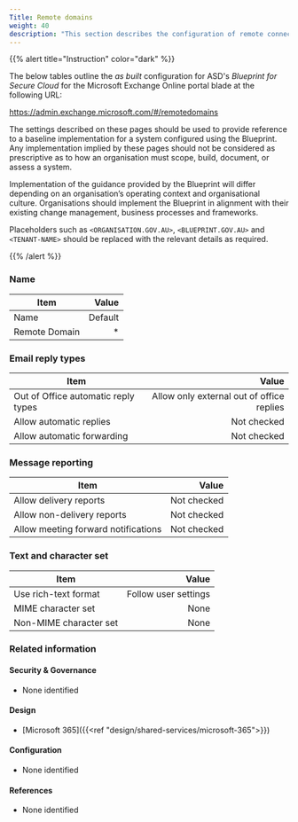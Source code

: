 ```yaml
---
Title: Remote domains
weight: 40
description: "This section describes the configuration of remote connectors within Exchange Online associated with systems built according to guidance in ASD's Blueprint for Secure Cloud."
---
```


{{% alert title="Instruction" color="dark" %}}
 
The below tables outline the *as built* configuration for ASD's *Blueprint for Secure Cloud* for the Microsoft Exchange Online portal blade at the following URL: 
 
https://admin.exchange.microsoft.com/#/remotedomains
 
The settings described on these pages should be used to provide reference to a baseline implementation for a system configured using the Blueprint. Any implementation implied by these pages should not be considered as prescriptive as to how an organisation must scope, build, document, or assess a system.

Implementation of the guidance provided by the Blueprint will differ depending on an organisation’s operating context and organisational culture. Organisations should implement the Blueprint in alignment with their existing change management, business processes and frameworks.

Placeholders such as `<ORGANISATION.GOV.AU>`, `<BLUEPRINT.GOV.AU>` and `<TENANT-NAME>` should be replaced with the relevant details as required.
 
{{% /alert %}}

### Name

| Item          |   Value |
| ------------- | ------: |
| Name          | Default |
| Remote Domain |       * |

### Email reply types

| Item                                |                                     Value |
| ----------------------------------- | ----------------------------------------: |
| Out of Office automatic reply types | Allow only external out of office replies |
| Allow automatic replies             |                               Not checked |
| Allow automatic forwarding          |                               Not checked |

### Message reporting

| Item                                |       Value |
| ----------------------------------- | ----------: |
| Allow delivery reports              | Not checked |
| Allow non-delivery reports          | Not checked |
| Allow meeting forward notifications | Not checked |

### Text and character set

| Item                   |                Value |
| ---------------------- | -------------------: |
| Use rich-text format   | Follow user settings |
| MIME character set     |                 None |
| Non-MIME character set |                 None |

### Related information

#### Security & Governance

* None identified
  
#### Design

* [Microsoft 365]({{<ref "design/shared-services/microsoft-365">}})
  
#### Configuration

* None identified

#### References

* None identified
